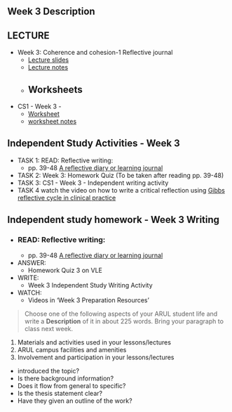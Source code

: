 ## Week 3 Description
## LECTURE
- Week 3: Coherence and cohesion-1 Reflective journal
  - [Lecture slides](/csweek3/materials/CS1Week3DescriptionCoherenceStudents.pptx)
  - [Lecture notes](/csweek3/materials/CS1Week3DescriptionCoherenceStudents.md) 
  - ## Worksheets
 -  CS1 - Week 3 - 
    -  [Worksheet](/csweek3/materials/CS1Week3worksheetStudents.docx) 
    -  [worksheet notes](/csweek3/materials/CS1Week3worksheetStudents.md)
## Independent Study Activities - Week 3
- TASK 1: READ: Reflective writing: 
  - pp. 39-48 [ A reflective diary or learning journal](/csweek3/materials/CS1Week3Kortext%20reading.pdf) 
- TASK 2: Week 3: Homework Quiz (To be taken after reading pp. 39-48) 
- TASK 3: CS1 - Week 3 - Independent writing activity 
- TASK 4 watch the video on how to write a critical reflection using [Gibbs reflective cycle in clinical practice](https://youtu.be/jhC52_dZYyA)




## Independent study homework - Week 3 Writing


- ### READ: Reflective writing: 
  - pp. 39-48  [A reflective diary or learning journal](/csweek3/materials/CS1Week3Kortextreading.pdf) 
- ANSWER: 
  - Homework Quiz 3 on VLE
- WRITE: 
  - Week 3 Independent Study Writing Activity
- WATCH: 
  - Videos in ‘Week 3 Preparation Resources’

> Choose one of the following aspects of your ARUL student life and write a **Description** of it in about 225 words. Bring your paragraph to class next week. 

1. Materials and activities used in your lessons/lectures
2. ARUL campus facilities and amenities
3. Involvement and participation in your lessons/lectures


- introduced the topic?
- Is there background information? 
- Does it flow from general to specific?
- Is the thesis statement clear?
- Have they given an outline of the work?



